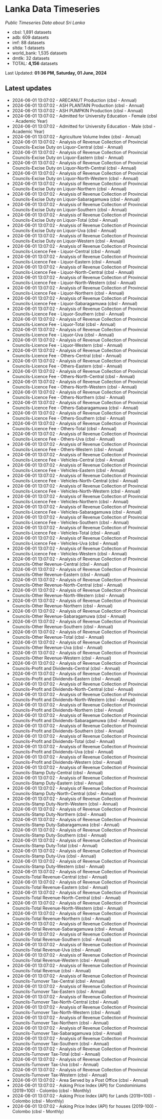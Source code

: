 # Lanka Data Timeseries
*Public Timeseries Data about Sri Lanka*

* cbsl: 1,891 datasets
* adb: 609 datasets
* imf: 88 datasets
* sltda: 1 datasets
* world_bank: 1,535 datasets
* dmtlk: 32 datasets
* TOTAL: **4,156** datasets

Last Updated: **01:36 PM, Saturday, 01 June, 2024**

## Latest updates

* 2024-06-01 13:07:02 - ARECANUT Production (cbsl - Annual)
* 2024-06-01 13:07:02 - ASH PLANTAIN Production (cbsl - Annual)
* 2024-06-01 13:07:02 - ASH PUMPKIN Production (cbsl - Annual)
* 2024-06-01 13:07:02 - Admitted for University Education - Female (cbsl - Academic Year)
* 2024-06-01 13:07:02 - Admitted for University Education - Male (cbsl - Academic Year)
* 2024-06-01 13:07:02 - Agriculture Volume Index (cbsl - Annual)
* 2024-06-01 13:07:02 - Analysis of Revenue Collection of Provincial Councils-Excise Duty on Liquor-Central (cbsl - Annual)
* 2024-06-01 13:07:02 - Analysis of Revenue Collection of Provincial Councils-Excise Duty on Liquor-Eastern (cbsl - Annual)
* 2024-06-01 13:07:02 - Analysis of Revenue Collection of Provincial Councils-Excise Duty on Liquor-North-Central (cbsl - Annual)
* 2024-06-01 13:07:02 - Analysis of Revenue Collection of Provincial Councils-Excise Duty on Liquor-North-Western (cbsl - Annual)
* 2024-06-01 13:07:02 - Analysis of Revenue Collection of Provincial Councils-Excise Duty on Liquor-Northern (cbsl - Annual)
* 2024-06-01 13:07:02 - Analysis of Revenue Collection of Provincial Councils-Excise Duty on Liquor-Sabaragamuwa (cbsl - Annual)
* 2024-06-01 13:07:02 - Analysis of Revenue Collection of Provincial Councils-Excise Duty on Liquor-Southern (cbsl - Annual)
* 2024-06-01 13:07:02 - Analysis of Revenue Collection of Provincial Councils-Excise Duty on Liquor-Total (cbsl - Annual)
* 2024-06-01 13:07:02 - Analysis of Revenue Collection of Provincial Councils-Excise Duty on Liquor-Uva (cbsl - Annual)
* 2024-06-01 13:07:02 - Analysis of Revenue Collection of Provincial Councils-Excise Duty on Liquor-Western (cbsl - Annual)
* 2024-06-01 13:07:02 - Analysis of Revenue Collection of Provincial Councils-Licence Fee - Liquor-Central (cbsl - Annual)
* 2024-06-01 13:07:02 - Analysis of Revenue Collection of Provincial Councils-Licence Fee - Liquor-Eastern (cbsl - Annual)
* 2024-06-01 13:07:02 - Analysis of Revenue Collection of Provincial Councils-Licence Fee - Liquor-North-Central (cbsl - Annual)
* 2024-06-01 13:07:02 - Analysis of Revenue Collection of Provincial Councils-Licence Fee - Liquor-North-Western (cbsl - Annual)
* 2024-06-01 13:07:02 - Analysis of Revenue Collection of Provincial Councils-Licence Fee - Liquor-Northern (cbsl - Annual)
* 2024-06-01 13:07:02 - Analysis of Revenue Collection of Provincial Councils-Licence Fee - Liquor-Sabaragamuwa (cbsl - Annual)
* 2024-06-01 13:07:02 - Analysis of Revenue Collection of Provincial Councils-Licence Fee - Liquor-Southern (cbsl - Annual)
* 2024-06-01 13:07:02 - Analysis of Revenue Collection of Provincial Councils-Licence Fee - Liquor-Total (cbsl - Annual)
* 2024-06-01 13:07:02 - Analysis of Revenue Collection of Provincial Councils-Licence Fee - Liquor-Uva (cbsl - Annual)
* 2024-06-01 13:07:02 - Analysis of Revenue Collection of Provincial Councils-Licence Fee - Liquor-Western (cbsl - Annual)
* 2024-06-01 13:07:02 - Analysis of Revenue Collection of Provincial Councils-Licence Fee - Others-Central (cbsl - Annual)
* 2024-06-01 13:07:02 - Analysis of Revenue Collection of Provincial Councils-Licence Fee - Others-Eastern (cbsl - Annual)
* 2024-06-01 13:07:02 - Analysis of Revenue Collection of Provincial Councils-Licence Fee - Others-North-Central (cbsl - Annual)
* 2024-06-01 13:07:02 - Analysis of Revenue Collection of Provincial Councils-Licence Fee - Others-North-Western (cbsl - Annual)
* 2024-06-01 13:07:02 - Analysis of Revenue Collection of Provincial Councils-Licence Fee - Others-Northern (cbsl - Annual)
* 2024-06-01 13:07:02 - Analysis of Revenue Collection of Provincial Councils-Licence Fee - Others-Sabaragamuwa (cbsl - Annual)
* 2024-06-01 13:07:02 - Analysis of Revenue Collection of Provincial Councils-Licence Fee - Others-Southern (cbsl - Annual)
* 2024-06-01 13:07:02 - Analysis of Revenue Collection of Provincial Councils-Licence Fee - Others-Total (cbsl - Annual)
* 2024-06-01 13:07:02 - Analysis of Revenue Collection of Provincial Councils-Licence Fee - Others-Uva (cbsl - Annual)
* 2024-06-01 13:07:02 - Analysis of Revenue Collection of Provincial Councils-Licence Fee - Others-Western (cbsl - Annual)
* 2024-06-01 13:07:02 - Analysis of Revenue Collection of Provincial Councils-Licence Fee - Vehicles-Central (cbsl - Annual)
* 2024-06-01 13:07:02 - Analysis of Revenue Collection of Provincial Councils-Licence Fee - Vehicles-Eastern (cbsl - Annual)
* 2024-06-01 13:07:02 - Analysis of Revenue Collection of Provincial Councils-Licence Fee - Vehicles-North-Central (cbsl - Annual)
* 2024-06-01 13:07:02 - Analysis of Revenue Collection of Provincial Councils-Licence Fee - Vehicles-North-Western (cbsl - Annual)
* 2024-06-01 13:07:02 - Analysis of Revenue Collection of Provincial Councils-Licence Fee - Vehicles-Northern (cbsl - Annual)
* 2024-06-01 13:07:02 - Analysis of Revenue Collection of Provincial Councils-Licence Fee - Vehicles-Sabaragamuwa (cbsl - Annual)
* 2024-06-01 13:07:02 - Analysis of Revenue Collection of Provincial Councils-Licence Fee - Vehicles-Southern (cbsl - Annual)
* 2024-06-01 13:07:02 - Analysis of Revenue Collection of Provincial Councils-Licence Fee - Vehicles-Total (cbsl - Annual)
* 2024-06-01 13:07:02 - Analysis of Revenue Collection of Provincial Councils-Licence Fee - Vehicles-Uva (cbsl - Annual)
* 2024-06-01 13:07:02 - Analysis of Revenue Collection of Provincial Councils-Licence Fee - Vehicles-Western (cbsl - Annual)
* 2024-06-01 13:07:02 - Analysis of Revenue Collection of Provincial Councils-Other Revenue-Central (cbsl - Annual)
* 2024-06-01 13:07:02 - Analysis of Revenue Collection of Provincial Councils-Other Revenue-Eastern (cbsl - Annual)
* 2024-06-01 13:07:02 - Analysis of Revenue Collection of Provincial Councils-Other Revenue-North-Central (cbsl - Annual)
* 2024-06-01 13:07:02 - Analysis of Revenue Collection of Provincial Councils-Other Revenue-North-Western (cbsl - Annual)
* 2024-06-01 13:07:02 - Analysis of Revenue Collection of Provincial Councils-Other Revenue-Northern (cbsl - Annual)
* 2024-06-01 13:07:02 - Analysis of Revenue Collection of Provincial Councils-Other Revenue-Sabaragamuwa (cbsl - Annual)
* 2024-06-01 13:07:02 - Analysis of Revenue Collection of Provincial Councils-Other Revenue-Southern (cbsl - Annual)
* 2024-06-01 13:07:02 - Analysis of Revenue Collection of Provincial Councils-Other Revenue-Total (cbsl - Annual)
* 2024-06-01 13:07:02 - Analysis of Revenue Collection of Provincial Councils-Other Revenue-Uva (cbsl - Annual)
* 2024-06-01 13:07:02 - Analysis of Revenue Collection of Provincial Councils-Other Revenue-Western (cbsl - Annual)
* 2024-06-01 13:07:02 - Analysis of Revenue Collection of Provincial Councils-Profit and Dividends-Central (cbsl - Annual)
* 2024-06-01 13:07:02 - Analysis of Revenue Collection of Provincial Councils-Profit and Dividends-Eastern (cbsl - Annual)
* 2024-06-01 13:07:02 - Analysis of Revenue Collection of Provincial Councils-Profit and Dividends-North-Central (cbsl - Annual)
* 2024-06-01 13:07:02 - Analysis of Revenue Collection of Provincial Councils-Profit and Dividends-North-Western (cbsl - Annual)
* 2024-06-01 13:07:02 - Analysis of Revenue Collection of Provincial Councils-Profit and Dividends-Northern (cbsl - Annual)
* 2024-06-01 13:07:02 - Analysis of Revenue Collection of Provincial Councils-Profit and Dividends-Sabaragamuwa (cbsl - Annual)
* 2024-06-01 13:07:02 - Analysis of Revenue Collection of Provincial Councils-Profit and Dividends-Southern (cbsl - Annual)
* 2024-06-01 13:07:02 - Analysis of Revenue Collection of Provincial Councils-Profit and Dividends-Total (cbsl - Annual)
* 2024-06-01 13:07:02 - Analysis of Revenue Collection of Provincial Councils-Profit and Dividends-Uva (cbsl - Annual)
* 2024-06-01 13:07:02 - Analysis of Revenue Collection of Provincial Councils-Profit and Dividends-Western (cbsl - Annual)
* 2024-06-01 13:07:02 - Analysis of Revenue Collection of Provincial Councils-Stamp Duty-Central (cbsl - Annual)
* 2024-06-01 13:07:02 - Analysis of Revenue Collection of Provincial Councils-Stamp Duty-Eastern (cbsl - Annual)
* 2024-06-01 13:07:02 - Analysis of Revenue Collection of Provincial Councils-Stamp Duty-North-Central (cbsl - Annual)
* 2024-06-01 13:07:02 - Analysis of Revenue Collection of Provincial Councils-Stamp Duty-North-Western (cbsl - Annual)
* 2024-06-01 13:07:02 - Analysis of Revenue Collection of Provincial Councils-Stamp Duty-Northern (cbsl - Annual)
* 2024-06-01 13:07:02 - Analysis of Revenue Collection of Provincial Councils-Stamp Duty-Sabaragamuwa (cbsl - Annual)
* 2024-06-01 13:07:02 - Analysis of Revenue Collection of Provincial Councils-Stamp Duty-Southern (cbsl - Annual)
* 2024-06-01 13:07:02 - Analysis of Revenue Collection of Provincial Councils-Stamp Duty-Total (cbsl - Annual)
* 2024-06-01 13:07:02 - Analysis of Revenue Collection of Provincial Councils-Stamp Duty-Uva (cbsl - Annual)
* 2024-06-01 13:07:02 - Analysis of Revenue Collection of Provincial Councils-Stamp Duty-Western (cbsl - Annual)
* 2024-06-01 13:07:02 - Analysis of Revenue Collection of Provincial Councils-Total Revenue-Central (cbsl - Annual)
* 2024-06-01 13:07:02 - Analysis of Revenue Collection of Provincial Councils-Total Revenue-Eastern (cbsl - Annual)
* 2024-06-01 13:07:02 - Analysis of Revenue Collection of Provincial Councils-Total Revenue-North-Central (cbsl - Annual)
* 2024-06-01 13:07:02 - Analysis of Revenue Collection of Provincial Councils-Total Revenue-North-Western (cbsl - Annual)
* 2024-06-01 13:07:02 - Analysis of Revenue Collection of Provincial Councils-Total Revenue-Northern (cbsl - Annual)
* 2024-06-01 13:07:02 - Analysis of Revenue Collection of Provincial Councils-Total Revenue-Sabaragamuwa (cbsl - Annual)
* 2024-06-01 13:07:02 - Analysis of Revenue Collection of Provincial Councils-Total Revenue-Southern (cbsl - Annual)
* 2024-06-01 13:07:02 - Analysis of Revenue Collection of Provincial Councils-Total Revenue-Uva (cbsl - Annual)
* 2024-06-01 13:07:02 - Analysis of Revenue Collection of Provincial Councils-Total Revenue-Western (cbsl - Annual)
* 2024-06-01 13:07:02 - Analysis of Revenue Collection of Provincial Councils-Total Revenue (cbsl - Annual)
* 2024-06-01 13:07:02 - Analysis of Revenue Collection of Provincial Councils-Turnover Tax-Central (cbsl - Annual)
* 2024-06-01 13:07:02 - Analysis of Revenue Collection of Provincial Councils-Turnover Tax-Eastern (cbsl - Annual)
* 2024-06-01 13:07:02 - Analysis of Revenue Collection of Provincial Councils-Turnover Tax-North-Central (cbsl - Annual)
* 2024-06-01 13:07:02 - Analysis of Revenue Collection of Provincial Councils-Turnover Tax-North-Western (cbsl - Annual)
* 2024-06-01 13:07:02 - Analysis of Revenue Collection of Provincial Councils-Turnover Tax-Northern (cbsl - Annual)
* 2024-06-01 13:07:02 - Analysis of Revenue Collection of Provincial Councils-Turnover Tax-Sabaragamuwa (cbsl - Annual)
* 2024-06-01 13:07:02 - Analysis of Revenue Collection of Provincial Councils-Turnover Tax-Southern (cbsl - Annual)
* 2024-06-01 13:07:02 - Analysis of Revenue Collection of Provincial Councils-Turnover Tax-Total (cbsl - Annual)
* 2024-06-01 13:07:02 - Analysis of Revenue Collection of Provincial Councils-Turnover Tax-Uva (cbsl - Annual)
* 2024-06-01 13:07:02 - Analysis of Revenue Collection of Provincial Councils-Turnover Tax-Western (cbsl - Annual)
* 2024-06-01 13:07:02 - Area Served by a Post Office (cbsl - Annual)
* 2024-06-01 13:07:02 - Asking Price Index (API) for Condominiums (2019=100) - Colombo (cbsl - Monthly)
* 2024-06-01 13:07:02 - Asking Price Index (API) for Lands (2019=100) - Colombo (cbsl - Monthly)
* 2024-06-01 13:07:02 - Asking Price Index (API) for houses (2019-100) - Colombo (cbsl - Monthly)